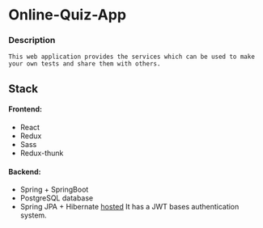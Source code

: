 # Online-Quiz-App

### Description

    This web application provides the services which can be used to make your own tests and share them with others.

## Stack

#### Frontend:

- React
- Redux
- Sass
- Redux-thunk

#### Backend:

- Spring + SpringBoot
- PostgreSQL database
- Spring JPA + Hibernate
  [hosted](https://aykhan-quiz-app-backend.herokuapp.com/api/question/nonsense)
  It has a JWT bases authentication system.
